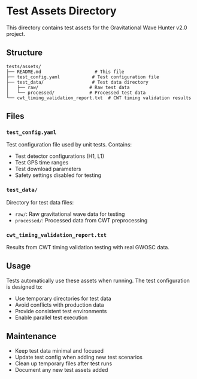 # Test Assets Directory

This directory contains test assets for the Gravitational Wave Hunter v2.0 project.

## Structure

```
tests/assets/
├── README.md                    # This file
├── test_config.yaml            # Test configuration file
├── test_data/                  # Test data directory
│   ├── raw/                   # Raw test data
│   └── processed/             # Processed test data
└── cwt_timing_validation_report.txt  # CWT timing validation results
```

## Files

### `test_config.yaml`
Test configuration file used by unit tests. Contains:
- Test detector configurations (H1, L1)
- Test GPS time ranges
- Test download parameters
- Safety settings disabled for testing

### `test_data/`
Directory for test data files:
- `raw/`: Raw gravitational wave data for testing
- `processed/`: Processed data from CWT preprocessing

### `cwt_timing_validation_report.txt`
Results from CWT timing validation testing with real GWOSC data.

## Usage

Tests automatically use these assets when running. The test configuration is designed to:
- Use temporary directories for test data
- Avoid conflicts with production data
- Provide consistent test environments
- Enable parallel test execution

## Maintenance

- Keep test data minimal and focused
- Update test config when adding new test scenarios
- Clean up temporary files after test runs
- Document any new test assets added
